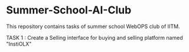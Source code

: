 # Summer-School-AI-Club
This repository contains tasks of summer school WebOPS club of IITM.

TASK 1 : Create a Selling interface for buying and selling platform named "InstiOLX"
